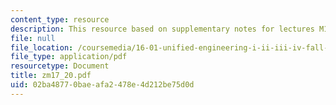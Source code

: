 ```yaml
---
content_type: resource
description: This resource based on supplementary notes for lectures M17-M20.
file: null
file_location: /coursemedia/16-01-unified-engineering-i-ii-iii-iv-fall-2005-spring-2006/02ba48770baeafa2478e4d212be75d0d_zm17_20.pdf
file_type: application/pdf
resourcetype: Document
title: zm17_20.pdf
uid: 02ba4877-0bae-afa2-478e-4d212be75d0d
---
```

